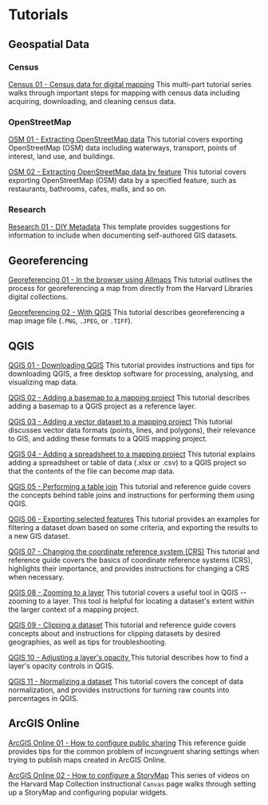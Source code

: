 # Tutorials 

## Geospatial Data 

### Census

[Census 01 - Census data for digital mapping](https://harvardmapcollection.github.io/tutorials/census/steps/) This multi-part tutorial series walks through important steps for mapping with census data including acquiring, downloading, and cleaning census data. 


### OpenStreetMap
[OSM 01 - Extracting OpenStreetMap data](https://harvardmapcollection.github.io/tutorials/openstreetmap/how-to-extract-openstreetmap-data-layers/) This tutorial covers exporting OpenStreetMap (OSM) data including waterways, transport, points of interest, land use, and buildings. 

[OSM 02 - Extracting OpenStreetMap data by feature](https://harvardmapcollection.github.io/tutorials/openstreetmap/extract-by-feature/) This tutorial covers exporting OpenStreetMap (OSM) data by a specified feature, such as restaurants, bathrooms, cafes, malls, and so on. 

### Research
[Research 01 - DIY Metadata](https://harvardmapcollection.github.io/tutorials/data/DIY-metadata) This template provides suggestions for information to include when documenting self-authored GIS datasets.


## Georeferencing
[Georeferencing 01 - In the browser using Allmaps](https://harvardmapcollection.github.io/tutorials/allmaps/georeference) This tutorial outlines the process for georeferencing a map from directly from the Harvard Libraries digital collections.

[Georeferencing 02 -  With QGIS](https://harvardmapcollection.github.io/tutorials/qgis/georeference) This tutorial describes georeferencing a map image file (`.PNG`, `.JPEG`, or `.TIFF`). 


## QGIS
[QGIS 01 - Downloading QGIS](https://harvardmapcollection.github.io/tutorials/qgis/download/) This tutorial provides instructions and tips for downloading QGIS, a free desktop software for processing, analysing, and visualizing map data. 

[QGIS 02 - Adding a basemap to a mapping project](https://harvardmapcollection.github.io/tutorials/qgis/add-a-basemap/) This tutorial describes adding a basemap to a QGIS project as a reference layer.

[QGIS 03 - Adding a vector dataset to a mapping project](https://harvardmapcollection.github.io/tutorials/qgis/open-vector) This tutorial discusses vector data formats (points, lines, and polygons), their relevance to GIS, and adding these formats to a QGIS mapping project. 


[QGIS 04 - Adding a spreadsheet to a mapping project](https://harvardmapcollection.github.io/tutorials/qgis/add-csv) This tutorial explains adding a spreadsheet or table of data (.xlsx or .csv) to a QGIS project so that the contents of the file can become map data.


[QGIS 05 - Performing a table join](https://harvardmapcollection.github.io/tutorials/qgis/join) This tutorial and reference guide covers the concepts behind table joins and instructions for performing them using QGIS. 


[QGIS 06 - Exporting selected features](https://harvardmapcollection.github.io/tutorials/qgis/export-selected) This tutorial provides an examples for filtering a dataset down based on some criteria, and exporting the results to a new GIS dataset.


[QGIS 07 - Changing the coordinate reference system (CRS)](https://harvardmapcollection.github.io/tutorials/qgis/change-crs) This tutorial and reference guide covers the basics of coordinate reference systems (CRS), highlights their importance, and provides instructions for changing a CRS when necessary.



[QGIS 08 - Zooming to a layer](https://harvardmapcollection.github.io/tutorials/qgis/zoom-to-layer) This tutorial covers a useful tool in QGIS -- zooming to a layer. This tool is helpful for locating a dataset's extent within the larger context of a mapping project.


[QGIS 09 - Clipping a dataset](https://harvardmapcollection.github.io/tutorials/qgis/clip) This tutorial and reference guide covers concepts about and instructions for clipping datasets by desired geographies, as well as tips for troubleshooting.



[QGIS 10 - Adjusting a layer's opacity ](https://harvardmapcollection.github.io/tutorials/qgis/adjust-opacity) This tutorial describes how to find a layer's opacity controls in QGIS.  



[QGIS 11 - Normalizing a dataset](https://harvardmapcollection.github.io/tutorials/qgis/normalize) This tutorial covers the concept of data normalization, and provides instructions for turning raw counts into percentages in QGIS. 


## ArcGIS Online
[ArcGIS Online 01 - How to configure public sharing](https://harvardmapcollection.github.io/tutorials/agol/share) This reference guide provides tips for the common problem of incongruent sharing settings when trying to publish maps created in ArcGIS Online. 


[ArcGIS Online 02 - How to configure a StoryMap](https://canvas.harvard.edu/courses/77693/pages/storymaps) This series of videos on the Harvard Map Collection instructional `Canvas` page walks through setting up a StoryMap and configuring popular widgets. 






